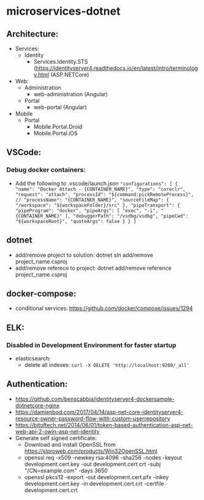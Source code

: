 # microservices-dotnet

## Architecture:
- Services:
	- Identity
		- Services.Identity.STS (https://identityserver4.readthedocs.io/en/latest/intro/terminology.html (ASP.NETCore)
- Web:
	- Administration
		- web-administration (Angular)
	- Portal
		- web-portal (Angular)
- Mobile
	- Portal
		- Mobile.Portal.Droid
		- Mobile.Portal.iOS

## VSCode:
### Debug docker containers:
 - Add the following to .vscode/launch.json
		`"configurations": [
	               {
	                 "name": "Docker Attach - {CONTAINER_NAME}",
	                    "type": "coreclr",
	                    "request": "attach",
	                    "processId": "${command:pickRemoteProcess}",
	                    // "processName": "{CONTAINER_NAME}",
	                    "sourceFileMap": {
	                        "/workspace": "${workspaceFolder}/src"
	                    },
	                    "pipeTransport": {
	                        "pipeProgram": "docker",
	                        "pipeArgs": [ "exec", "-i", "{CONTAINER_NAME}" ],
	                        "debuggerPath": "/vsdbg/vsdbg",
	                        "pipeCwd": "${workspaceRoot}",
	                        "quoteArgs": false
	                    }
	                }
	            ]
	`

## dotnet
 - add/remove project to solution: dotnet sln add/remove project_name.csproj
 - add/remove referece to project: dotnet add/remove reference project_name.csproj

## docker-compose:
 - conditional services: https://github.com/docker/compose/issues/1294

## ELK:
### Disabled in Development Environment for faster startup
- elasticsearch:
	- delete all indexes: `curl -X DELETE 'http://localhost:9200/_all'`

## Authentication:
- https://github.com/benscabbia/identityserver4-dockersample-dotnetcore-nginx
- https://damienbod.com/2017/04/14/asp-net-core-identityserver4-resource-owner-password-flow-with-custom-userrepository
- https://bitoftech.net/2014/06/01/token-based-authentication-asp-net-web-api-2-owin-asp-net-identity
- Generate self signed certificate:
	- Download and install OpenSSL from https://slproweb.com/products/Win32OpenSSL.html
	- openssl req -x509 -newkey rsa:4096 -sha256 -nodes -keyout development.cert.key -out development.cert.crt -subj "/CN=example.com" -days 3650
	- openssl pkcs12 -export -out development.cert.pfx -inkey development.cert.key -in development.cert.crt -certfile development.cert.crt
